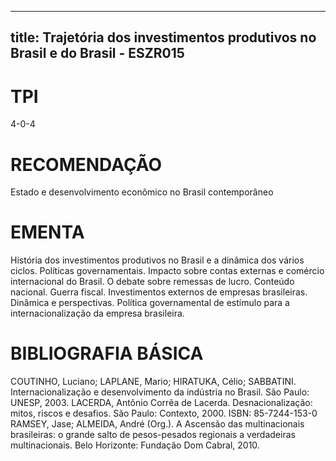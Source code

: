 
---
title: Trajetória dos investimentos produtivos no Brasil e do Brasil - ESZR015 
---

# TPI

4-0-4

# RECOMENDAÇÃO

Estado e desenvolvimento econômico no Brasil contemporâneo

# EMENTA

História dos investimentos produtivos no Brasil e a dinâmica dos vários ciclos. Políticas governamentais. Impacto sobre contas externas e comércio internacional do Brasil. O debate sobre remessas de lucro. Conteúdo nacional. Guerra fiscal. Investimentos externos de empresas brasileiras. Dinâmica e perspectivas. Política governamental de estímulo para a internacionalização da empresa brasileira.

# BIBLIOGRAFIA BÁSICA

COUTINHO, Luciano; LAPLANE, Mario; HIRATUKA, Célio; SABBATINI. Internacionalização e desenvolvimento da indústria no Brasil. São Paulo: UNESP, 2003.
LACERDA, Antônio Corrêa de Lacerda. Desnacionalização: mitos, riscos e desafios. São Paulo: Contexto, 2000. ISBN: 85-7244-153-0
RAMSEY, Jase; ALMEIDA, André (Org.). A Ascensão das multinacionais brasileiras: o grande salto de pesos-pesados regionais a verdadeiras multinacionais. Belo Horizonte: Fundação Dom Cabral, 2010.
        
